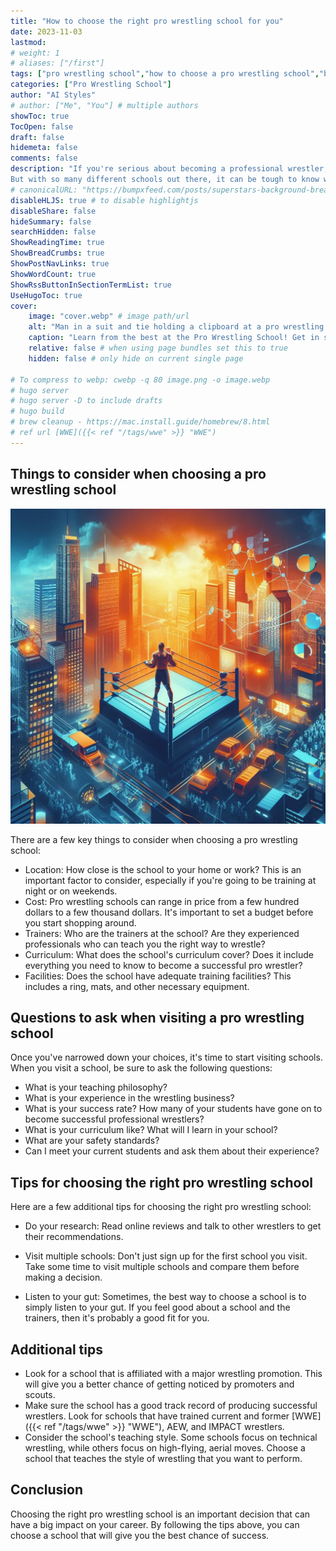 ```yaml
---
title: "How to choose the right pro wrestling school for you"
date: 2023-11-03
lastmod:
# weight: 1
# aliases: ["/first"]
tags: ["pro wrestling school","how to choose a pro wrestling school","best pro wrestling schools", "pro wrestling training", "professional wrestling"]
categories: ["Pro Wrestling School"]
author: "AI Styles"
# author: ["Me", "You"] # multiple authors
showToc: true
TocOpen: false
draft: false
hidemeta: false
comments: false
description: "If you're serious about becoming a professional wrestler, then choosing the right school is essential. A good school will teach you the fundamentals of the sport, help you develop your skills, and prepare you for the rigors of the wrestling business.
But with so many different schools out there, it can be tough to know where to start. That's why we've put together this guide to help you choose the right pro wrestling school for you."
# canonicalURL: "https://bumpxfeed.com/posts/superstars-background-breakdown-wwe-superstars-who-competed-at-backlash-2023-part-1/"
disableHLJS: true # to disable highlightjs
disableShare: false
hideSummary: false
searchHidden: false
ShowReadingTime: true
ShowBreadCrumbs: true
ShowPostNavLinks: true
ShowWordCount: true
ShowRssButtonInSectionTermList: true
UseHugoToc: true
cover:
    image: "cover.webp" # image path/url
    alt: "Man in a suit and tie holding a clipboard at a pro wrestling school." # alt text
    caption: "Learn from the best at the Pro Wrestling School! Get in shape and learn the moves from the pros." # display caption under cover
    relative: false # when using page bundles set this to true
    hidden: false # only hide on current single page

# To compress to webp: cwebp -q 80 image.png -o image.webp
# hugo server
# hugo server -D to include drafts
# hugo build
# brew cleanup - https://mac.install.guide/homebrew/8.html
# ref url [WWE]({{< ref "/tags/wwe" >}} "WWE")
---
```


## Things to consider when choosing a pro wrestling school

![Pro wrestler considering his choices when choosing a wrestling school](choose.webp)

There are a few key things to consider when choosing a pro wrestling school:

* Location: How close is the school to your home or work? This is an important factor to consider, especially if you're going to be training at night or on weekends. 
* Cost: Pro wrestling schools can range in price from a few hundred dollars to a few thousand dollars. It's important to set a budget before you start shopping around.
* Trainers: Who are the trainers at the school? Are they experienced professionals who can teach you the right way to wrestle? 
* Curriculum: What does the school's curriculum cover? Does it include everything you need to know to become a successful pro wrestler?
* Facilities: Does the school have adequate training facilities? This includes a ring, mats, and other necessary equipment.

## Questions to ask when visiting a pro wrestling school
Once you've narrowed down your choices, it's time to start visiting schools. When you visit a school, be sure to ask the following questions:

* What is your teaching philosophy? 
* What is your experience in the wrestling business? 
* What is your success rate? How many of your students have gone on to become successful professional wrestlers? 
* What is your curriculum like? What will I learn in your school? 
* What are your safety standards? 
* Can I meet your current students and ask them about their experience? 

## Tips for choosing the right pro wrestling school
Here are a few additional tips for choosing the right pro wrestling school:

* Do your research: Read online reviews and talk to other wrestlers to get their recommendations. 

* Visit multiple schools: Don't just sign up for the first school you visit. Take some time to visit multiple schools and compare them before making a decision. 

* Listen to your gut: Sometimes, the best way to choose a school is to simply listen to your gut. If you feel good about a school and the trainers, then it's probably a good fit for you. 

## Additional tips
* Look for a school that is affiliated with a major wrestling promotion. This will give you a better chance of getting noticed by promoters and scouts. 
* Make sure the school has a good track record of producing successful wrestlers. Look for schools that have trained current and former [WWE]({{< ref "/tags/wwe" >}} "WWE"), AEW, and IMPACT wrestlers. 
* Consider the school's teaching style. Some schools focus on technical wrestling, while others focus on high-flying, aerial moves. Choose a school that teaches the style of wrestling that you want to perform. 

## Conclusion
Choosing the right pro wrestling school is an important decision that can have a big impact on your career. By following the tips above, you can choose a school that will give you the best chance of success.